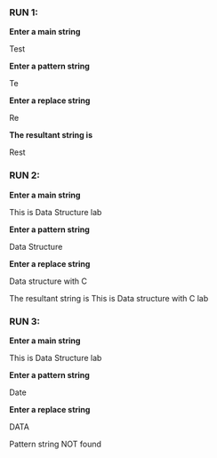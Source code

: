 ### RUN 1:

**Enter a main string**

Test

**Enter a pattern string**

Te

**Enter a replace string**

Re

**The resultant string is**

Rest

### RUN 2:

**Enter a main string**

This is Data Structure lab

**Enter a pattern string**

Data Structure

**Enter a replace string**

Data structure with C

The resultant string is
This is Data structure with C lab

### RUN 3:

**Enter a main string**

This is Data Structure lab

**Enter a pattern string**

Date

**Enter a replace string**

DATA

Pattern string NOT found
